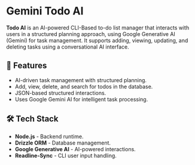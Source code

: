 # Gemini Todo AI

**Todo AI** is an AI-powered CLI-Based to-do list manager that interacts with users in a structured planning approach, using Google Generative AI (Gemini) for task management. It supports adding, viewing, updating, and deleting tasks using a conversational AI interface.

## 🚀 Features
- AI-driven task management with structured planning.
- Add, view, delete, and search for todos in the database.
- JSON-based structured interactions.
- Uses Google Gemini AI for intelligent task processing.

## 🛠️ Tech Stack
- **Node.js** - Backend runtime.
- **Drizzle ORM** - Database management.
- **Google Generative AI** - AI-powered interactions.
- **Readline-Sync** - CLI user input handling.


